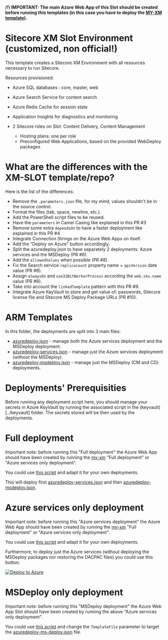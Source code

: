__/!\ IMPORTANT: The main Azure Web App of this Slot should be created before running this templates (in this case you have to deploy the [MY-XM template](../my-xm)).__

# Sitecore XM Slot Environment (customized, non official!)

This template creates a Sitecore XM Environment with all resources necessary to run Sitecore.

Resources provisioned:
 
  * Azure SQL databases : core, master, web
  * Azure Search Service for content search
  * Azure Redis Cache for session state
  * Application Insights for diagnostics and monitoring
  * 2 Sitecore roles on Slot: Content Delivery, Content Management

    * Hosting plans: one per role
    * Preconfigured Web Applications, based on the provided WebDeploy packages
    
# What are the differences with the XM-SLOT template/repo?

Here is the list of the differences:
* Remove the `.parameters.json` file, for my mind, values shouldn't be in the source control.
* Format the files (tab, space, newline, etc.).
* Add the PowerShell script files to be reused.
* Have the `parameters` in Camel Casing like explained in this PR #3
* Remove some extra `dependsOn` to have a faster deployment like explained in this PR #4
* Integrate Connection Strings on the Azure Web Apps on itself.
* Add the "Deploy on Azure" button accordingly.
* Split the azuredeploy.json to have separately 2 deployments: Azure services and the MSDeploy (PR #6).
* Add the `allowedValues` when possible (PR #8).
* Fix the Search service `replicacount` property name + `apiVersion` date value (PR #8).
* Assign `alwaysOn` and `use32BitWorkerProcess` according the `web.sku.name` value (PR #8).
* Take into account the `linkedTemplate` pattern with this PR #9.
* Integrate Azure KeyVault to store and get value of: passwords, Sitecore license file and Sitecore MS Deploy Package URLs (PR #10).

# ARM Templates

In this folder, the deployments are split into 3 main files:
* [azuredeploy.json](./azuredeploy.json) - manage both the Azure services deployment and the MSDeploy deployment.
* [azuredeploy-services.json](./azuredeploy-services.json) - manage just the Azure services deployment (without the MSDeploy).
* [azuredeploy-msdeploy.json](./azuredeploy-msdeploy.json) - manage just the MSDeploy (CM and CD) deployments.

# Deployments' Prerequisities

Before running any deployment script here, you should manage your secrets in Azure KeyVault by running the associated script in the (keyvault)[../keyvault] folder. The secrets stored will be then used by the deployments.

# Full deployment

Important note: before running this "Full deployment" the Azure Web App should have been created by running the [my-xm](../my-xm) "Full deployment" or "Azure services only deployment".

You could use [this script](./deploy.ps1) and adapt it for your own deployments.

This will deploy first [azuredeploy-services.json](./azuredeploy-services.json) and then [azuredeploy-msdeploy.json](./azuredeploy-msdeploy.json).

# Azure services only deployment

Important note: before running this "Azure services deployment" the Azure Web App should have been created by running the [my-xm](../my-xm) "Full deployment" or "Azure services only deployment".

You could use [this script](./deploy-services.ps1) and adapt it for your own deployments.

Furthermore, to deploy just the Azure services (without deploying the MSDeploy packages nor restoring the DACPAC files) you could use this button:

<a href="https://portal.azure.com/#create/Microsoft.Template/uri/https%3A%2F%2Fraw.githubusercontent.com%2Fmathieu-benoit%2FSitecore-Azure-Quickstart-Templates%2Fmaster%2FSitecore%208.2.1%2Fmy-xm-slot%2Fazuredeploy-services.json" target="_blank">![Deploy to Azure](http://azuredeploy.net/deploybutton.png)</a>

# MSDeploy only deployment

Important note: before running this "MSDeploy deployment" the Azure Web App Slot should have been created by running the above "Azure services only deployment".

You could use [this script](./deploy.ps1) and change the `TemplateFile` parameter to target the [azuredeploy-ms-deploy.json](./azuredeploy-ms-deploy.json) file.